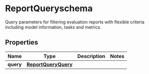 

# ReportQueryschema

Query parameters for filtering evaluation reports with flexible criteria including model information, tasks and metrics. 

## Properties

| Name | Type | Description | Notes |
|------------ | ------------- | ------------- | -------------|
|**query** | [**ReportQueryQuery**](ReportQueryQuery.md) |  |  |



